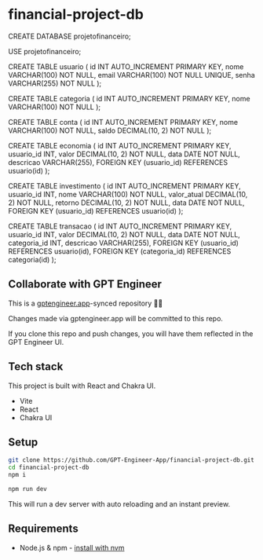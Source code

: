 # financial-project-db

CREATE DATABASE projetofinanceiro;

USE projetofinanceiro;

CREATE TABLE usuario (
    id INT AUTO_INCREMENT PRIMARY KEY,
    nome VARCHAR(100) NOT NULL,
    email VARCHAR(100) NOT NULL UNIQUE,
    senha VARCHAR(255) NOT NULL
);

CREATE TABLE categoria (
    id INT AUTO_INCREMENT PRIMARY KEY,
    nome VARCHAR(100) NOT NULL
);

CREATE TABLE conta (
    id INT AUTO_INCREMENT PRIMARY KEY,
    nome VARCHAR(100) NOT NULL,
    saldo DECIMAL(10, 2) NOT NULL
);

CREATE TABLE economia (
    id INT AUTO_INCREMENT PRIMARY KEY,
    usuario_id INT,
    valor DECIMAL(10, 2) NOT NULL,
    data DATE NOT NULL,
    descricao VARCHAR(255),
    FOREIGN KEY (usuario_id) REFERENCES usuario(id)
);

CREATE TABLE investimento (
    id INT AUTO_INCREMENT PRIMARY KEY,
    usuario_id INT,
    nome VARCHAR(100) NOT NULL,
    valor_atual DECIMAL(10, 2) NOT NULL,
    retorno DECIMAL(10, 2) NOT NULL,
    data DATE NOT NULL,
    FOREIGN KEY (usuario_id) REFERENCES usuario(id)
);

CREATE TABLE transacao (
    id INT AUTO_INCREMENT PRIMARY KEY,
    usuario_id INT,
    valor DECIMAL(10, 2) NOT NULL,
    data DATE NOT NULL,
    categoria_id INT,
    descricao VARCHAR(255),
    FOREIGN KEY (usuario_id) REFERENCES usuario(id),
    FOREIGN KEY (categoria_id) REFERENCES categoria(id)
);

## Collaborate with GPT Engineer

This is a [gptengineer.app](https://gptengineer.app)-synced repository 🌟🤖

Changes made via gptengineer.app will be committed to this repo.

If you clone this repo and push changes, you will have them reflected in the GPT Engineer UI.

## Tech stack

This project is built with React and Chakra UI.

- Vite
- React
- Chakra UI

## Setup

```sh
git clone https://github.com/GPT-Engineer-App/financial-project-db.git
cd financial-project-db
npm i
```

```sh
npm run dev
```

This will run a dev server with auto reloading and an instant preview.

## Requirements

- Node.js & npm - [install with nvm](https://github.com/nvm-sh/nvm#installing-and-updating)
